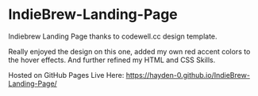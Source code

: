 # IndieBrew-Landing-Page
Indiebrew Landing Page thanks to codewell.cc design template.

Really enjoyed the design on this one, added my own red accent colors to the hover effects. And further refined my HTML and CSS Skills.

Hosted on GitHub Pages Live Here: https://hayden-0.github.io/IndieBrew-Landing-Page/
